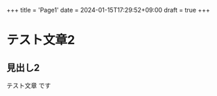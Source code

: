 +++
title = 'Page1'
date = 2024-01-15T17:29:52+09:00
draft = true
+++

# テスト文章2

## 見出し2

テスト文章
です

